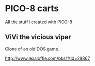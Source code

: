 # PICO-8 carts

All the stuff i created with PICO-8

## ViVi the vicious viper

Clone of an old DOS game.

http://www.lexaloffle.com/bbs/?tid=28867
